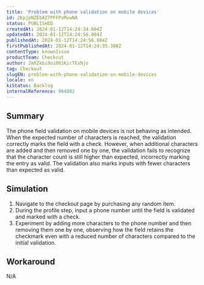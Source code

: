 ```yaml
---
title: 'Problem with phone validation on mobile devices'
id: 2KpjpNZEbAZ7PFFPvMvwNA
status: PUBLISHED
createdAt: 2024-01-12T14:24:34.604Z
updatedAt: 2024-01-12T14:24:56.084Z
publishedAt: 2024-01-12T14:24:56.084Z
firstPublishedAt: 2024-01-12T14:24:35.388Z
contentType: knownIssue
productTeam: Checkout
author: 2mXZkbi0oi061KicTExNjo
tag: Checkout
slugEN: problem-with-phone-validation-on-mobile-devices
locale: en
kiStatus: Backlog
internalReference: 964802
---
```


## Summary


The phone field validation on mobile devices is not behaving as intended. When the expected number of characters is reached, the validation correctly marks the field with a check. However, when additional characters are added and then removed one by one, the validation fails to recognize that the character count is still higher than expected, incorrectly marking the entry as valid. The validation also marks inputs with fewer characters than expected as valid.


##

## Simulation



1. Navigate to the checkout page by purchasing any random item.
2. During the profile step, input a phone number until the field is validated and marked with a check.
3. Experiment by adding more characters to the phone number and then removing them one by one, observing how the field retains the checkmark even with a reduced number of characters compared to the initial validation.


##

## Workaround


N/A





